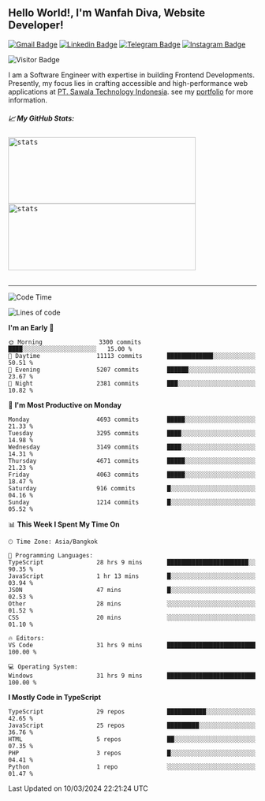 ## Hello World!, I'm Wanfah Diva, Website Developer!

[![Gmail Badge](https://img.shields.io/badge/-Gmail-white?style=plastic&logo=Gmail&link=mailto:aditputrafirmansyah@gmail.com)](mailto:wanfahdivaa@gmail.com)
[![Linkedin Badge](https://img.shields.io/badge/-LinkedIn-blue?style=plastic&logo=Linkedin&link=https://www.linkedin.com/in/aditputrafirmansyah/)](https://www.linkedin.com/in/wanfahdiva/)
[![Telegram Badge](https://img.shields.io/badge/-Telegram-blue?style=plastic&logo=telegram&link=https://t.me/Adithya_13)](https://t.me/wanfahdiva)
[![Instagram Badge](https://img.shields.io/badge/-Instagram-white?style=plastic&logo=instagram&link=https://www.instagram.com/adithya_firmansyahputra/)](https://www.instagram.com/wnfhdva/)

![Visitor Badge](https://visitor-badge.laobi.icu/badge?page_id=wanfahdiva.wanfahdiva)

<p>
I am a Software Engineer with expertise in building Frontend Developments.
Presently, my focus lies in crafting accessible and high-performance web applications at  <a href="https://sawala/tech" target="_blank">PT. Sawala Technology Indonesia</a>. see my <a href="https://wanfahdiva.me" target="_blank">portfolio</a> for more information.
</p>

<h5 align="left">
  
📈 **My GitHub Stats:**

</h5>

<div align="left">
<kbd>
    <img height="135em" width="380em" alt="stats" src="https://github-readme-streak-stats.herokuapp.com?user=wanfahdiva&theme=tokyonight_duo&hide_border=true&dates=27DDC9" />
</kbd>
<kbd>
    <img height="135em" width="380em" alt="stats" src="https://github-readme-activity-graph.vercel.app/graph?username=wanfahdiva&theme=react&hide_title=true"></kbd>
</div>

<br />

---

<!--START_SECTION:waka-->
![Code Time](http://img.shields.io/badge/Code%20Time-401%20hrs%2020%20mins-blue)

![Lines of code](https://img.shields.io/badge/From%20Hello%20World%20I%27ve%20Written-17.5%20million%20lines%20of%20code-blue)

**I'm an Early 🐤** 

```text
🌞 Morning                3300 commits        ████░░░░░░░░░░░░░░░░░░░░░   15.00 % 
🌆 Daytime                11113 commits       █████████████░░░░░░░░░░░░   50.51 % 
🌃 Evening                5207 commits        ██████░░░░░░░░░░░░░░░░░░░   23.67 % 
🌙 Night                  2381 commits        ███░░░░░░░░░░░░░░░░░░░░░░   10.82 % 
```
📅 **I'm Most Productive on Monday** 

```text
Monday                   4693 commits        █████░░░░░░░░░░░░░░░░░░░░   21.33 % 
Tuesday                  3295 commits        ████░░░░░░░░░░░░░░░░░░░░░   14.98 % 
Wednesday                3149 commits        ████░░░░░░░░░░░░░░░░░░░░░   14.31 % 
Thursday                 4671 commits        █████░░░░░░░░░░░░░░░░░░░░   21.23 % 
Friday                   4063 commits        █████░░░░░░░░░░░░░░░░░░░░   18.47 % 
Saturday                 916 commits         █░░░░░░░░░░░░░░░░░░░░░░░░   04.16 % 
Sunday                   1214 commits        █░░░░░░░░░░░░░░░░░░░░░░░░   05.52 % 
```


📊 **This Week I Spent My Time On** 

```text
🕑︎ Time Zone: Asia/Bangkok

💬 Programming Languages: 
TypeScript               28 hrs 9 mins       ███████████████████████░░   90.35 % 
JavaScript               1 hr 13 mins        █░░░░░░░░░░░░░░░░░░░░░░░░   03.94 % 
JSON                     47 mins             █░░░░░░░░░░░░░░░░░░░░░░░░   02.53 % 
Other                    28 mins             ░░░░░░░░░░░░░░░░░░░░░░░░░   01.52 % 
CSS                      20 mins             ░░░░░░░░░░░░░░░░░░░░░░░░░   01.10 % 

🔥 Editors: 
VS Code                  31 hrs 9 mins       █████████████████████████   100.00 % 

💻 Operating System: 
Windows                  31 hrs 9 mins       █████████████████████████   100.00 % 
```

**I Mostly Code in TypeScript** 

```text
TypeScript               29 repos            ███████████░░░░░░░░░░░░░░   42.65 % 
JavaScript               25 repos            █████████░░░░░░░░░░░░░░░░   36.76 % 
HTML                     5 repos             ██░░░░░░░░░░░░░░░░░░░░░░░   07.35 % 
PHP                      3 repos             █░░░░░░░░░░░░░░░░░░░░░░░░   04.41 % 
Python                   1 repo              ░░░░░░░░░░░░░░░░░░░░░░░░░   01.47 % 
```




 Last Updated on 10/03/2024 22:21:24 UTC
<!--END_SECTION:waka-->
